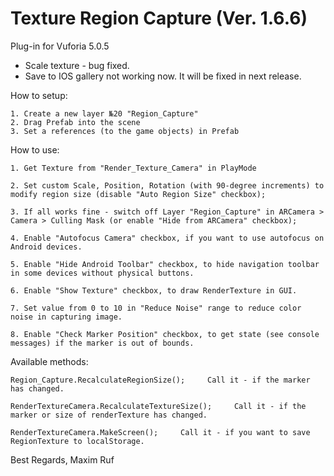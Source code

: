 # Texture Region Capture (Ver. 1.6.6)
Plug-in for Vuforia 5.0.5

* Scale texture - bug fixed.
* Save to IOS gallery not working now. It will be fixed in next release.

How to setup:

	1. Create a new layer №20 "Region_Capture"
	2. Drag Prefab into the scene
	3. Set a references (to the game objects) in Prefab

How to use:

	1. Get Texture from "Render_Texture_Camera" in PlayMode

	2. Set custom Scale, Position, Rotation (with 90-degree increments) to modify region size (disable "Auto Region Size" checkbox);
	
	3. If all works fine - switch off Layer "Region_Capture" in ARCamera > Camera > Culling Mask (or enable "Hide from ARCamera" checkbox);

	4. Enable "Autofocus Camera" checkbox, if you want to use autofocus on Android devices.

	5. Enable "Hide Android Toolbar" checkbox, to hide navigation toolbar in some devices without physical buttons.

	6. Enable "Show Texture" checkbox, to draw RenderTexture in GUI.

	7. Set value from 0 to 10 in "Reduce Noise" range to reduce color noise in capturing image.

	8. Enable "Check Marker Position" checkbox, to get state (see console messages) if the marker is out of bounds.

Available methods:

	Region_Capture.RecalculateRegionSize();     Call it - if the marker has changed.

	RenderTextureCamera.RecalculateTextureSize();     Call it - if the marker or size of renderTexture has changed.

	RenderTextureCamera.MakeScreen();     Call it - if you want to save RegionTexture to localStorage.


  Best Regards, Maxim Ruf

